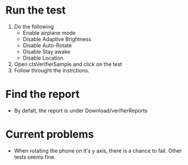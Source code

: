 # Run the test
1. Do the following
   - Enable airplane mode
   - Disable Adaptive Brightness
   - Disable Auto-Rotate
   - Disable Stay awake
   - Disable Location
2. Open ctsVerifierSample and click on the test
3. Follow throught the instrctions. 
# Find the report
- By defalt, the report is under Download/verifierReports
# Current problems
- When rotating the phone on it's y axis, there is a chance to fail. Other tests seems fine.
